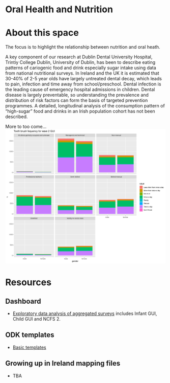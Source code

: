 Oral Health and Nutrition
================

# About this space

The focus is to highlight the relationship between nutrition and oral heath.

A key component of our research at Dublin Dental University Hospital, Trintiy College Dublin, University of Dublin, has been to describe eating patterns of cariogenic food and drink especially sugar intake using data from national nutritional surveys. 
In Ireland and the UK it is estimated that 30-40% of 2-5 year olds have largely untreated dental decay, which leads to pain, infection and time away from school/preschool. Dental infection is the leading cause of emergency hospital admissions in children. Dental disease is largely preventable, so understanding the prevalence and distribution of risk factors can form the basis of targeted prevention programmes. A detailed, longitudinal analysis of the consumption pattern of “high-sugar” food and drinks in an Irish population cohort has not been described.


More to too come…
![](README_files/figure-gfm/unnamed-chunk-1-1.png)<!-- -->

# Resources

## Dashboard

-   [Exploratory data analysis of aggregated
    surveys](https://dduh.shinyapps.io/dduh/) includes Infant GUI, Child
    GUI and NCFS 2.

## ODK templates

- [Basic templates](odk/README.md)

## Growing up in Ireland mapping files

-   TBA
